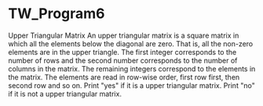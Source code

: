 # TW_Program6
Upper Triangular Matrix
An upper triangular matrix is a square matrix in which all the elements below the diagonal are zero. That is, all the non-zero elements are in the upper triangle.
The first integer corresponds to the number of rows and the second number corresponds to the number of columns in the matrix. The remaining integers correspond to the elements in the matrix. The elements are read in row-wise order, first row first, then second row and so on.
Print "yes" if it is a upper triangular matrix. Print "no" if it is not a upper triangular matrix.
